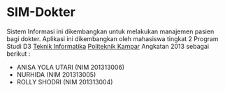 # SIM-Dokter
Sistem Informasi ini dikembangkan untuk melakukan manajemen pasien bagi dokter. Aplikasi ini dikembangkan oleh 
mahasiswa tingkat 2 Program Studi D3 [Teknik Informatika](http://tif.poltek-kampar.ac.id) [Politeknik Kampar](http://poltek-kampar.ac.id) Angkatan 2013 sebagai berikut : 

* ANISA YOLA UTARI (NIM 201313006)
* NURHIDA (NIM 201313005)
* ROLLY SHODRI (NIM 201313004)


